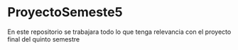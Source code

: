 # ProyectoSemeste5
En este repositorio se trabajara todo lo que tenga relevancia con el proyecto final del quinto semestre
